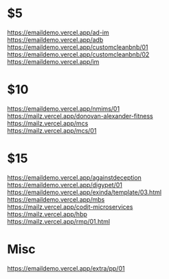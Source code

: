 # $5
https://emaildemo.vercel.app/ad-im
<br>
https://emaildemo.vercel.app/adb
<br>
https://emaildemo.vercel.app/customcleanbnb/01
<br>
https://emaildemo.vercel.app/customcleanbnb/02
<br>
https://emaildemo.vercel.app/im

# $10
https://emaildemo.vercel.app/nmims/01
<br>
https://mailz.vercel.app/donovan-alexander-fitness
<br>
https://mailz.vercel.app/mcs
<br>
https://mailz.vercel.app/mcs/01

# $15
https://emaildemo.vercel.app/againstdeception
<br>
https://emaildemo.vercel.app/digypet/01
<br>
https://emaildemo.vercel.app/exinda/template/03.html
<br>
https://emaildemo.vercel.app/mbs
<br>
https://mailz.vercel.app/codit-microservices
<br>
https://mailz.vercel.app/hbp
<br>
https://mailz.vercel.app/rmp/01.html

# Misc
https://emaildemo.vercel.app/extra/pp/01

